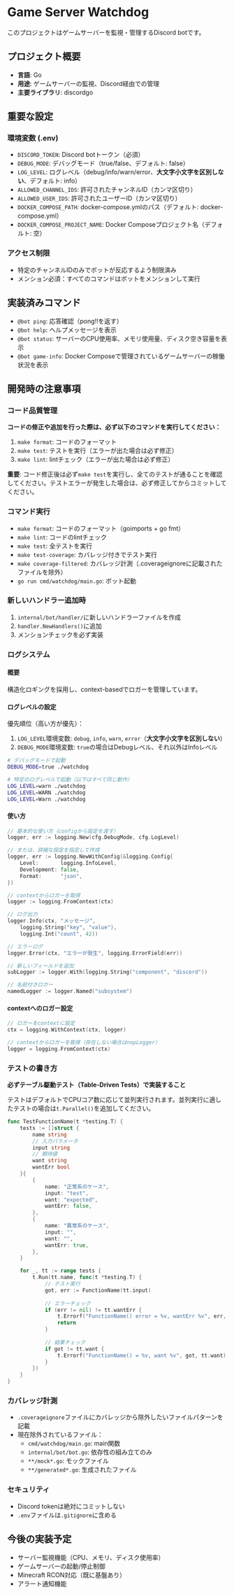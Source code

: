 # Game Server Watchdog

このプロジェクトはゲームサーバーを監視・管理するDiscord botです。

## プロジェクト概要

- **言語**: Go
- **用途**: ゲームサーバーの監視、Discord経由での管理
- **主要ライブラリ**: discordgo

## 重要な設定

### 環境変数 (.env)
- `DISCORD_TOKEN`: Discord botトークン（必須）
- `DEBUG_MODE`: デバッグモード（true/false、デフォルト: false）
- `LOG_LEVEL`: ログレベル（debug/info/warn/error、**大文字小文字を区別しない**、デフォルト: info）
- `ALLOWED_CHANNEL_IDS`: 許可されたチャンネルID（カンマ区切り）
- `ALLOWED_USER_IDS`: 許可されたユーザーID（カンマ区切り）
- `DOCKER_COMPOSE_PATH`: docker-compose.ymlのパス（デフォルト: docker-compose.yml）
- `DOCKER_COMPOSE_PROJECT_NAME`: Docker Composeプロジェクト名（デフォルト: 空）

### アクセス制限
- 特定のチャンネルIDのみでボットが反応するよう制限済み
- メンション必須：すべてのコマンドはボットをメンションして実行

## 実装済みコマンド

- `@bot ping`: 応答確認（pong!!を返す）
- `@bot help`: ヘルプメッセージを表示
- `@bot status`: サーバーのCPU使用率、メモリ使用量、ディスク空き容量を表示
- `@bot game-info`: Docker Composeで管理されているゲームサーバーの稼働状況を表示

## 開発時の注意事項

### コード品質管理
**コードの修正や追加を行った際は、必ず以下のコマンドを実行してください：**
1. `make format`: コードのフォーマット
2. `make test`: テストを実行（エラーが出た場合は必ず修正）
3. `make lint`: lintチェック（エラーが出た場合は必ず修正）

**重要**: コード修正後は必ず`make test`を実行し、全てのテストが通ることを確認してください。テストエラーが発生した場合は、必ず修正してからコミットしてください。

### コマンド実行
- `make format`: コードのフォーマット（goimports + go fmt）
- `make lint`: コードのlintチェック
- `make test`: 全テストを実行
- `make test-coverage`: カバレッジ付きでテスト実行
- `make coverage-filtered`: カバレッジ計測（.coverageignoreに記載されたファイルを除外）
- `go run cmd/watchdog/main.go`: ボット起動

### 新しいハンドラー追加時
1. `internal/bot/handler/`に新しいハンドラーファイルを作成
2. `handler.NewHandlers()`に追加
3. メンションチェックを必ず実装

### ログシステム

#### 概要
構造化ロギングを採用し、context-basedでロガーを管理しています。

#### ログレベルの設定
優先順位（高い方が優先）：
1. `LOG_LEVEL`環境変数: `debug`, `info`, `warn`, `error`（**大文字小文字を区別しない**）
2. `DEBUG_MODE`環境変数: `true`の場合はDebugレベル、それ以外はInfoレベル

```bash
# デバッグモードで起動
DEBUG_MODE=true ./watchdog

# 特定のログレベルで起動（以下はすべて同じ動作）
LOG_LEVEL=warn ./watchdog
LOG_LEVEL=WARN ./watchdog
LOG_LEVEL=Warn ./watchdog
```

#### 使い方

```go
// 基本的な使い方（configから設定を渡す）
logger, err := logging.New(cfg.DebugMode, cfg.LogLevel)

// または、詳細な設定を指定して作成
logger, err := logging.NewWithConfig(&logging.Config{
    Level:       logging.InfoLevel,
    Development: false,
    Format:      "json",
})

// contextからロガーを取得
logger := logging.FromContext(ctx)

// ログ出力
logger.Info(ctx, "メッセージ", 
    logging.String("key", "value"),
    logging.Int("count", 42))

// エラーログ
logger.Error(ctx, "エラーが発生", logging.ErrorField(err))

// 新しいフィールドを追加
subLogger := logger.With(logging.String("component", "discord"))

// 名前付きロガー
namedLogger := logger.Named("subsystem")
```

#### contextへのロガー設定

```go
// ロガーをcontextに設定
ctx = logging.WithContext(ctx, logger)

// contextからロガーを取得（存在しない場合はnopLogger）
logger = logging.FromContext(ctx)
```

### テストの書き方

**必ずテーブル駆動テスト（Table-Driven Tests）で実装すること**

テストはデフォルトでCPUコア数に応じて並列実行されます。並列実行に適したテストの場合は`t.Parallel()`を追加してください。

```go
func TestFunctionName(t *testing.T) {
    tests := []struct {
        name string
        // 入力パラメータ
        input string
        // 期待値
        want string
        wantErr bool
    }{
        {
            name: "正常系のケース",
            input: "test",
            want: "expected",
            wantErr: false,
        },
        {
            name: "異常系のケース",
            input: "",
            want: "",
            wantErr: true,
        },
    }

    for _, tt := range tests {
        t.Run(tt.name, func(t *testing.T) {
            // テスト実行
            got, err := FunctionName(tt.input)
            
            // エラーチェック
            if (err != nil) != tt.wantErr {
                t.Errorf("FunctionName() error = %v, wantErr %v", err, tt.wantErr)
                return
            }
            
            // 結果チェック
            if got != tt.want {
                t.Errorf("FunctionName() = %v, want %v", got, tt.want)
            }
        })
    }
}
```

### カバレッジ計測
- `.coverageignore`ファイルにカバレッジから除外したいファイルパターンを記載
- 現在除外されているファイル：
  - `cmd/watchdog/main.go`: main関数
  - `internal/bot/bot.go`: 依存性の組み立てのみ
  - `**/mock*.go`: モックファイル
  - `**/generated*.go`: 生成されたファイル

### セキュリティ
- Discord tokenは絶対にコミットしない
- `.env`ファイルは`.gitignore`に含める

## 今後の実装予定
- サーバー監視機能（CPU、メモリ、ディスク使用率）
- ゲームサーバーの起動/停止制御
- Minecraft RCON対応（既に基盤あり）
- アラート通知機能